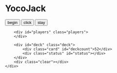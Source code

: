 <!DOCTYPE html>

<html lang="en" xmlns="http://www.w3.org/1999/xhtml">
<head>
    <meta charset="utf-8" />
    <title>YocoJack</title>
</head>
<body>
    <div class="Game">
        <h1>YocoJack</h1>
        <input type="button" class="btn" value="begin" onclick="begin()" />
        <input type="button" class="btn" value="click" onclick="clickMe()"/>
        <input type="button" class="btn" value="stay"onclick="stay()"/> 

        <div id="players" class="players">
        </div>

        <div id="deck" class="deck">
            <div class="card" id="deckcount">52</div>
            <div class="status" id="status"></div>
        </div>
        <div class="clear"></div>
    </div>
</body>
<script lang="javascript">
    function handCards()
    {
        var suits = ["Spades", "Diamonds", "Clubs", "Hearts"];
        var values = ["2", "3", "4", "5", "6", "7", "8", "9", "10", "J", "Q", "K", "A"];
        var deck = new Array();

        deck = new Array();
        
        for (var y = 0; y < values.length; y++)
        {
            for (var x = 0; x < suits.length; x++)
            {
                var weight = parseInt(values[y]);
                if (values[y] == "J" || values[y] == "Q" || values[y] == "K")
                {
                    weight = 10;
                }
                if (values[y] == "A")
                {
                    weight = 11
                }
                var card = { Value: values[y], Suit: suits[x], Weight: weight }
                deck.push(card);
            }
        }
    }

    function creatPlayers()
    {
        var players = new Array();

        players = new Array();
        for (var x = 1; x <= num; x++)
        {
            var hand = new Array();
            var player = { Name: 'Player ' + x, ID: x, Points: 0, Hand: hand };
        player.push(player);
        }
    }
    
    function yocoJack()
    {
        document.getElementById('btnBegin').value = 'Restart';
        document.getElementById('status').style.display = "none";

        currenPlayer = 0;
        handCards();
        createPlayers(2);

        document.getElementById('player_' + currenPlayer).classList.add('active');
    }

    function clickMe()
    {
        var currentPlayer = 0;

        var card = deck.pop();
        players[currentPlayer].Hand.push(card);
        renderCard(card, currentPlayer)
        updatePoints();
        check();
    }
</script>
</html>
